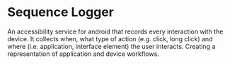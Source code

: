# Sequence Logger

An accessibility service for android that records every interaction with the device. It collects when, what type of action (e.g. click, long click) and where (i.e. application, interface element) the user interacts. Creating a representation of application and device workflows.
